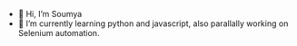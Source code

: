 - 👋 Hi, I’m Soumya
- 🌱 I’m currently learning python and javascript, also parallally working on Selenium automation. 


<!---
bhatsou/bhatsou is a ✨ special ✨ repository because its `README.md` (this file) appears on your GitHub profile.
You can click the Preview link to take a look at your changes.
--->
